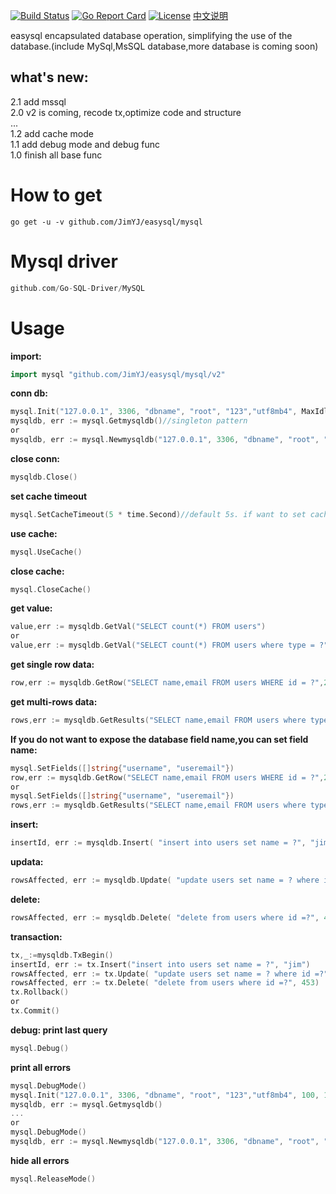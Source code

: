 [![Build Status](https://travis-ci.org/JimYJ/easysql.svg?branch=master)](https://travis-ci.org/JimYJ/easysql)
[![Go Report Card](https://goreportcard.com/badge/github.com/JimYJ/easysql)](https://goreportcard.com/report/github.com/JimYJ/easysql)
[![License](http://img.shields.io/badge/license-mit-blue.svg?style=flat-square)](https://raw.githubusercontent.com/ugorji/go/master/LICENSE)
[中文说明](https://github.com/JimYJ/easysql/blob/master/README-CN.md) 

easysql encapsulated database operation, simplifying the use of the database.(include MySql,MsSQL database,more database is coming soon)

## what's new:
2.1 add mssql<br>
2.0 v2 is coming, recode tx,optimize code and structure<br>
...<br>
1.2 add cache mode<br>
1.1 add debug mode and debug func<br>
1.0 finish all base func<br>

# How to get

```
go get -u -v github.com/JimYJ/easysql/mysql
```

# Mysql driver
```go
github.com/Go-SQL-Driver/MySQL
```

# Usage

**import:**

```go
import mysql "github.com/JimYJ/easysql/mysql/v2"
```

**conn db:**
```go
mysql.Init("127.0.0.1", 3306, "dbname", "root", "123","utf8mb4", MaxIdleConns, MaxOpenConns)
mysqldb, err := mysql.Getmysqldb()//singleton pattern
or
mysqldb, err := mysql.Newmysqldb("127.0.0.1", 3306, "dbname", "root", "123", MaxIdleConns, MaxOpenConns)
```

**close conn:**
```go
mysqldb.Close()
```

**set cache timeout**
```go
mysql.SetCacheTimeout(5 * time.Second)//default 5s. if want to set cache timeout,must before trun on cache else you set timeout is no work
```
**use cache:**
```go
mysql.UseCache()
```

**close cache:**
```go
mysql.CloseCache()
```


**get value:**

```go
value,err := mysqldb.GetVal("SELECT count(*) FROM users")
or
value,err := mysqldb.GetVal("SELECT count(*) FROM users where type = ?","public")
```

**get single row data:**

```go
row,err := mysqldb.GetRow("SELECT name,email FROM users WHERE id = ?",2)
```

**get multi-rows data:**

```go
rows,err := mysqldb.GetResults("SELECT name,email FROM users where type = ?","public")
```


**If you do not want to expose the database field name,you can set field name:**
```go
mysql.SetFields([]string{"username", "useremail"})
row,err := mysqldb.GetRow("SELECT name,email FROM users WHERE id = ?",2)
or
mysql.SetFields([]string{"username", "useremail"})
rows,err := mysqldb.GetResults("SELECT name,email FROM users where type = ?","public")
```

**insert:**
```go
insertId, err := mysqldb.Insert( "insert into users set name = ?", "jim")
```

**updata:**
```go
rowsAffected, err := mysqldb.Update( "update users set name = ? where id =?", "jim", 1)
```

**delete:**
```go
rowsAffected, err := mysqldb.Delete( "delete from users where id =?", 453)
```

**transaction:**
```go
tx,_:=mysqldb.TxBegin()
insertId, err := tx.Insert("insert into users set name = ?", "jim")
rowsAffected, err := tx.Update( "update users set name = ? where id =?", "jim", 1)
rowsAffected, err := tx.Delete( "delete from users where id =?", 453)
tx.Rollback()
or
tx.Commit()
```
**debug: print last query**
```go
mysql.Debug()
```

**print all errors**
```go
mysql.DebugMode()
mysql.Init("127.0.0.1", 3306, "dbname", "root", "123","utf8mb4", 100, 100)
mysqldb, err := mysql.Getmysqldb()
...
or
mysql.DebugMode()
mysqldb, err := mysql.Newmysqldb("127.0.0.1", 3306, "dbname", "root", "123","utf8mb4", 100, 100)
```

**hide all errors**
```go
mysql.ReleaseMode()
```




